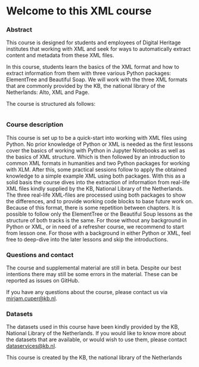 # Welcome to this XML course

### Abstract
This course is designed for students and employees of Digital Heritage institutes that working with XML and seek for ways to 
automatically extract content and metadata from these XML files. 

In this course, students learn the basics of the XML format and how to extract information from them with three various Python packages: ElementTree and Beautiful Soap. We will work with the three XML formats that are commonly provided by the KB, the national library of the Netherlands: Alto, XML and Page. 

The course is structured als follows:
```{tableofcontents}
```

### Course description
This course is set up to be a quick-start into working with XML files using Python. No prior knowledge of Python or XML is needed as the first lessons cover the basics of working with Python in Jupyter Notebooks as well as the basics of XML structure. Which is then followed by an introduction to common XML formats in humanities and two Python packages for working with XLM. After this, some practical sessions follow to apply the obtained knowledge to a simple example XML using both packages. 
With this as a solid basis the course dives into the extraction of information from real-life XML files kindly supplied by the KB, National Library of the Netherlands. 
The three real-life XML-files are processed using both packages to show the differences, and to provide working code blocks to base future work on.
Because of this format, there is some repetition between chapters. 
It is possible to follow only the ElementTree or the Beautiful Soup lessons as the structure of both tracks is the same. For those without any background in Python or XML, or in need of a refresher course, we recommend to start from lesson one. For those with a background in either Python or XML, feel free to deep-dive into the later lessons and skip the introductions.


### Questions and contact 
The course and supplemental material are still in beta. Despite our best intentions there may still be some errors in the material. These can be reported as issues on GitHub.

If you have any questions about the course, please contact us via mirjam.cuper@kb.nl.


### Datasets
The datasets used in this course have been kindly provided by the KB, National Library of the Netherlands. If you would like to know more about the datasets that are available, or would wish to use them, please contact dataservices@kb.nl.



This course is created by the KB, the national library of the Netherlands
